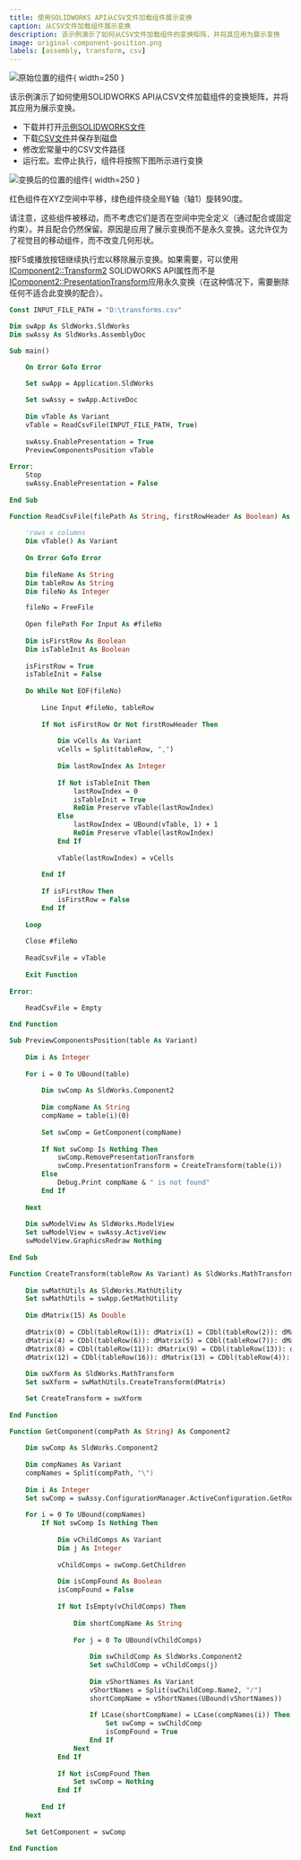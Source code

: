 ```yaml
---
title: 使用SOLIDWORKS API从CSV文件加载组件展示变换
caption: 从CSV文件加载组件展示变换
description: 该示例演示了如何从CSV文件加载组件的变换矩阵，并将其应用为展示变换
image: original-component-position.png
labels: [assembly, transform, csv]
---
```

![原始位置的组件](original-component-position.png){ width=250 }

该示例演示了如何使用SOLIDWORKS API从CSV文件加载组件的变换矩阵，并将其应用为展示变换。

* 下载并打开[示例SOLIDWORKS文件](presentation-transform-example.zip)
* 下载[CSV文件](transforms.csv)并保存到磁盘
* 修改宏常量中的CSV文件路径
* 运行宏。宏停止执行，组件将按照下图所示进行变换

![变换后的位置的组件](trasnsformed-component-position.png){ width=250 }

红色组件在XYZ空间中平移，绿色组件绕全局Y轴（轴1）旋转90度。

请注意，这些组件被移动，而不考虑它们是否在空间中完全定义（通过配合或固定约束）。并且配合仍然保留。原因是应用了展示变换而不是永久变换。这允许仅为了视觉目的移动组件，而不改变几何形状。

按F5或播放按钮继续执行宏以移除展示变换。如果需要，可以使用[IComponent2::Transform2](https://help.solidworks.com/2012/english/api/sldworksapi/SolidWorks.Interop.sldworks~SolidWorks.Interop.sldworks.IComponent2~Transform2.html) SOLIDWORKS API属性而不是[IComponent2::PresentationTransform](https://help.solidworks.com/2012/english/api/sldworksapi/solidworks.interop.sldworks~solidworks.interop.sldworks.icomponent2~presentationtransform.html)应用永久变换（在这种情况下，需要删除任何不适合此变换的配合）。

~~~ vb
Const INPUT_FILE_PATH = "D:\transforms.csv"

Dim swApp As SldWorks.SldWorks
Dim swAssy As SldWorks.AssemblyDoc

Sub main()

    On Error GoTo Error

    Set swApp = Application.SldWorks
    
    Set swAssy = swApp.ActiveDoc
    
    Dim vTable As Variant
    vTable = ReadCsvFile(INPUT_FILE_PATH, True)
    
    swAssy.EnablePresentation = True
    PreviewComponentsPosition vTable
    
Error:
    Stop
    swAssy.EnablePresentation = False
        
End Sub

Function ReadCsvFile(filePath As String, firstRowHeader As Boolean) As Variant
    
    'rows x columns
    Dim vTable() As Variant
    
    On Error GoTo Error
    
    Dim fileName As String
    Dim tableRow As String
    Dim fileNo As Integer

    fileNo = FreeFile
    
    Open filePath For Input As #fileNo
    
    Dim isFirstRow As Boolean
    Dim isTableInit As Boolean
    
    isFirstRow = True
    isTableInit = False
    
    Do While Not EOF(fileNo)
        
        Line Input #fileNo, tableRow
            
        If Not isFirstRow Or Not firstRowHeader Then
            
            Dim vCells As Variant
            vCells = Split(tableRow, ",")
            
            Dim lastRowIndex As Integer
            
            If Not isTableInit Then
                lastRowIndex = 0
                isTableInit = True
                ReDim Preserve vTable(lastRowIndex)
            Else
                lastRowIndex = UBound(vTable, 1) + 1
                ReDim Preserve vTable(lastRowIndex)
            End If
            
            vTable(lastRowIndex) = vCells
            
        End If
        
        If isFirstRow Then
            isFirstRow = False
        End If
    
    Loop
    
    Close #fileNo
    
    ReadCsvFile = vTable
    
    Exit Function
    
Error:

    ReadCsvFile = Empty
    
End Function

Sub PreviewComponentsPosition(table As Variant)
    
    Dim i As Integer
    
    For i = 0 To UBound(table)
    
        Dim swComp As SldWorks.Component2
        
        Dim compName As String
        compName = table(i)(0)
        
        Set swComp = GetComponent(compName)
        
        If Not swComp Is Nothing Then
            swComp.RemovePresentationTransform
            swComp.PresentationTransform = CreateTransform(table(i))
        Else
            Debug.Print compName & " is not found"
        End If
        
    Next
    
    Dim swModelView As SldWorks.ModelView
    Set swModelView = swAssy.ActiveView
    swModelView.GraphicsRedraw Nothing
    
End Sub

Function CreateTransform(tableRow As Variant) As SldWorks.MathTransform
    
    Dim swMathUtils As SldWorks.MathUtility
    Set swMathUtils = swApp.GetMathUtility
    
    Dim dMatrix(15) As Double
    
    dMatrix(0) = CDbl(tableRow(1)): dMatrix(1) = CDbl(tableRow(2)): dMatrix(2) = CDbl(tableRow(3)): dMatrix(3) = CDbl(tableRow(5))
    dMatrix(4) = CDbl(tableRow(6)): dMatrix(5) = CDbl(tableRow(7)): dMatrix(6) = CDbl(tableRow(9)): dMatrix(7) = CDbl(tableRow(10))
    dMatrix(8) = CDbl(tableRow(11)): dMatrix(9) = CDbl(tableRow(13)): dMatrix(10) = CDbl(tableRow(14)): dMatrix(11) = CDbl(tableRow(15))
    dMatrix(12) = CDbl(tableRow(16)): dMatrix(13) = CDbl(tableRow(4)): dMatrix(14) = CDbl(tableRow(8)): dMatrix(15) = CDbl(tableRow(12))
    
    Dim swXform As SldWorks.MathTransform
    Set swXform = swMathUtils.CreateTransform(dMatrix)

    Set CreateTransform = swXform
    
End Function

Function GetComponent(compPath As String) As Component2
    
    Dim swComp As SldWorks.Component2
    
    Dim compNames As Variant
    compNames = Split(compPath, "\")
    
    Dim i As Integer
    Set swComp = swAssy.ConfigurationManager.ActiveConfiguration.GetRootComponent()
    
    For i = 0 To UBound(compNames)
        If Not swComp Is Nothing Then
            
            Dim vChildComps As Variant
            Dim j As Integer
            
            vChildComps = swComp.GetChildren
            
            Dim isCompFound As Boolean
            isCompFound = False
            
            If Not IsEmpty(vChildComps) Then
                
                Dim shortCompName As String
                
                For j = 0 To UBound(vChildComps)
                    
                    Dim swChildComp As SldWorks.Component2
                    Set swChildComp = vChildComps(j)
                    
                    Dim vShortNames As Variant
                    vShortNames = Split(swChildComp.Name2, "/")
                    shortCompName = vShortNames(UBound(vShortNames))
                    
                    If LCase(shortCompName) = LCase(compNames(i)) Then
                        Set swComp = swChildComp
                        isCompFound = True
                    End If
                Next
            End If
            
            If Not isCompFound Then
                Set swComp = Nothing
            End If
            
        End If
    Next
    
    Set GetComponent = swComp
    
End Function

~~~